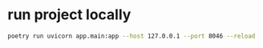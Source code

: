 # run project locally

```bash
poetry run uvicorn app.main:app --host 127.0.0.1 --port 8046 --reload
```
